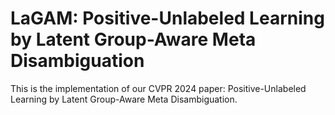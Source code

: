 # LaGAM: Positive-Unlabeled Learning by Latent Group-Aware Meta Disambiguation
This is the implementation of our CVPR 2024 paper: Positive-Unlabeled Learning by Latent Group-Aware Meta Disambiguation.
